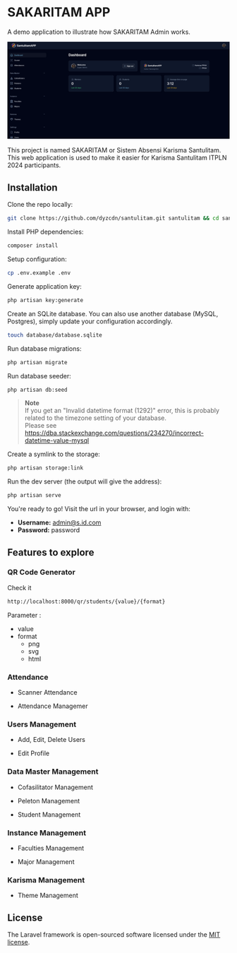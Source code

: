 
# SAKARITAM APP

A demo application to illustrate how SAKARITAM Admin works.

![SAKARITAM Demo](https://raw.githubusercontent.com/dyzcdn/santulitam/main/public/images/Dashboard%20-%20Santulitam.png)

This project is named SAKARITAM or Sistem Absensi Karisma Santulitam. This web application is used to make it easier for Karisma Santulitam ITPLN 2024 participants.

## Installation

Clone the repo locally:

```sh
git clone https://github.com/dyzcdn/santulitam.git santulitam && cd santulitam
```

Install PHP dependencies:

```sh
composer install
```

Setup configuration:

```sh
cp .env.example .env
```

Generate application key:

```sh
php artisan key:generate
```

Create an SQLite database. You can also use another database (MySQL, Postgres), simply update your configuration accordingly.

```sh
touch database/database.sqlite
```

Run database migrations:

```sh
php artisan migrate
```

Run database seeder:

```sh
php artisan db:seed
```

> **Note**  
> If you get an "Invalid datetime format (1292)" error, this is probably related to the timezone setting of your database.  
> Please see https://dba.stackexchange.com/questions/234270/incorrect-datetime-value-mysql


Create a symlink to the storage:

```sh
php artisan storage:link
```

Run the dev server (the output will give the address):

```sh
php artisan serve
```

You're ready to go! Visit the url in your browser, and login with:

-   **Username:** admin@s.id.com
-   **Password:** password

## Features to explore

### QR Code Generator
Check it
```sh
http://localhost:8000/qr/students/{value}/{format}
```

Parameter :

- value
- format
    - png
    - svg
    - html
    

### Attendance

-   Scanner Attendance

-   Attendance Managemer

### Users Management

-   Add, Edit, Delete Users

-   Edit Profile

### Data Master Management

-   Cofasilitator Management

-   Peleton Management

-   Student Management

### Instance Management

-   Faculties Management

-   Major Management

### Karisma Management

-   Theme Management

## License

The Laravel framework is open-sourced software licensed under the [MIT license](https://opensource.org/licenses/MIT).
